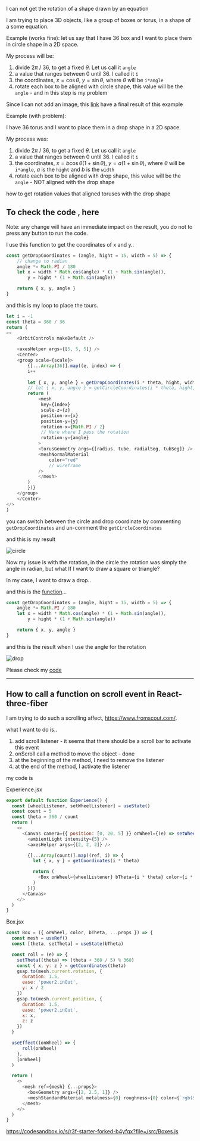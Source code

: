 I can not get the rotation of a shape drawn by an equation

I am trying to place 3D objects, like a group of boxes or torus, in a shape of a some equation. 

Example (works fine):
let us say that I have 36 box and I want to place them in circle shape in a 2D space.

My process will be:

1. divide 2$\pi$ / 36, to get a fixed $\theta$. Let us call it `angle`
2. a value that ranges between 0 until 36. I called it `i`
3. the coordinates, $x=\cos\theta$, $y=\sin\theta$, where $\theta$ will be `i*angle`
4. rotate each box to be aligned with circle shape, this value will be the `angle` - and in this step is my problem
 
Since I can not add an image, this [link](https://drive.google.com/file/d/18bxzu7qJDhwQip9nAYpQQMaMKLmHgaS-/view?usp=sharing) have a final result of this example

Example (with problem):

I have 36 torus and I want to place them in a drop shape in a 2D space.

My process was:

1. divide 2$\pi$ / 36, to get a fixed $\theta$. Let us call it `angle`
2. a value that ranges between 0 until 36. I called it `i`
3. the coordinates, $x=b\cos\theta(1+\sin\theta)$, $y=a(1+\sin\theta)$, where $\theta$ will be `i*angle`, $a$ is the `hight` and $b$ is the `width`
4. rotate each box to be aligned with drop shape, this value will be the `angle` - NOT aligned with the drop shape

how to get rotation values that aligned toruses with the drop shape

## To check the code , here

Note: any change will have an immediate impact on the result, you do not to press any button to run the code.

I use this function to get the coordinates of x and y..

```js
const getDropCoordinates = (angle, hight = 15, width = 5) => {
    // change to radian
    angle *= Math.PI / 180
    let x = width * Math.cos(angle) * (1 + Math.sin(angle)),
        y = hight * (1 + Math.sin(angle))

    return { x, y, angle }
}
```

and this is my loop to place the tours.

```js
let i = -1
const theta = 360 / 36
return (
<>
    <OrbitControls makeDefault />

    <axesHelper args={[5, 5, 5]} />
    <Center>
    <group scale={scale}>
        {[...Array(36)].map((e, index) => {
        i++
        
        let { x, y, angle } = getDropCoordinates(i * theta, hight, width)
        // let { x, y, angle } = getCircleCoordinates(i * theta, hight, width)
        return (
            <mesh 
             key={index}
             scale-z={z}
             position-x={x}
             position-y={y}
             rotation-x={Math.PI / 2} 
             // Here where I pass the rotation
             rotation-y={angle}
            >
            <torusGeometry args={[radius, tube, radialSeg, tubSeg]} />
            <meshNormalMaterial
                color="red"
                // wireframe
            />
            </mesh>
        )
        })}
    </group>
    </Center>
</>
)
```

you can switch between the circle and drop coordinate by commenting `getDropCoordinates` and un-comment the `getCircleCoordinates`

and this is my result

![circle](Screenshot%202023-02-19%20041635.png)

Now my issue is with the rotation, in the circle the rotation was simply the angle in radian, but what If I want to draw a square or triangle?

In my case, I want to draw a drop..

and this is the [function](https://mathworld.wolfram.com/PiriformCurve.html)...

```js
const getDropCoordinates = (angle, hight = 15, width = 5) => {
    angle *= Math.PI / 180
    let x = width * Math.cos(angle) * (1 + Math.sin(angle)),
        y = hight * (1 + Math.sin(angle))

    return { x, y, angle }
}
```

and this is the result when I use the angle for the rotation

![drop](Screenshot%202023-02-19%20042226.png)

Please check my [code](https://codesandbox.io/s/equation-rotation-62o76y)

---

## How to call a function on scroll event in React-three-fiber

I am trying to do such a scrolling affect, https://www.fromscout.com/.

what I want to do is..
1. add scroll listener - it seems that there should be a scroll bar to activate this event
2. onScroll call a method to move the object - done
3. at the beginning of the method, I need to remove the listener
4. at the end of the method, I activate the listener 

my code is

Experience.jsx
```js
export default function Experience() {
  const [wheelListener, setWheelListener] = useState()
  const count = 5
  const theta = 360 / count
  return (
    <>
      <Canvas camera={{ position: [0, 20, 5] }} onWheel={(e) => setWheelListener(e)}>
        <ambientLight intensity={5} />
        <axesHelper args={[2, 2, 2]} />

        {[...Array(count)].map((ref, i) => {
          let { x, y } = getCoordinates(i * theta)

          return (
            <Box onWheel={wheelListener} bTheta={i * theta} color={i * theta} key={i} position-x={x} position-z={y} rotation-y={x / 2} />
          )
        })}
      </Canvas>
    </>
  )
}
```

Box.jsx
```js
const Box = ({ onWheel, color, bTheta, ...props }) => {
  const mesh = useRef()
  const [theta, setTheta] = useState(bTheta)

  const roll = (e) => {
    setTheta((theta) => (theta + 360 / 5) % 360)
    const { x, y: z } = getCoordinates(theta)
    gsap.to(mesh.current.rotation, {
      duration: 1.5,
      ease: 'power2.inOut',
      y: x / 2
    })
    gsap.to(mesh.current.position, {
      duration: 1.5,
      ease: 'power2.inOut',
      x: x,
      z: z
    })
  }

  useEffect((onWheel) => {
      roll(onWheel)
    },
    [onWheel]
  )

  return (
    <>
      <mesh ref={mesh} {...props}>
        <boxGeometry args={[2, 2.5, 1]} />
        <meshStandardMaterial metalness={0} roughness={0} color={`rgb(${color + 100},0,0)`} />
      </mesh>
    </>
  )
}
```

https://codesandbox.io/s/r3f-starter-forked-b4yfqx?file=/src/Boxes.js